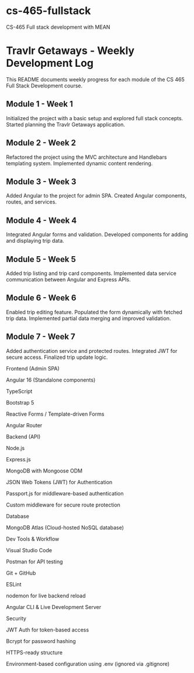 # cs-465-fullstack
CS-465 Full stack development with MEAN


# Travlr Getaways - Weekly Development Log

This README documents weekly progress for each module of the CS 465 Full Stack Development course.

## Module 1 - Week 1
Initialized the project with a basic setup and explored full stack concepts. Started planning the Travlr Getaways application.

## Module 2 - Week 2
Refactored the project using the MVC architecture and Handlebars templating system. Implemented dynamic content rendering.

## Module 3 - Week 3
Added Angular to the project for admin SPA. Created Angular components, routes, and services.

## Module 4 - Week 4
Integrated Angular forms and validation. Developed components for adding and displaying trip data.

## Module 5 - Week 5
Added trip listing and trip card components. Implemented data service communication between Angular and Express APIs.

## Module 6 - Week 6
Enabled trip editing feature. Populated the form dynamically with fetched trip data. Implemented partial data merging and improved validation.

## Module 7 - Week 7
Added authentication service and protected routes. Integrated JWT for secure access. Finalized trip update logic.


Frontend (Admin SPA)

Angular 16 (Standalone components)

TypeScript

Bootstrap 5

Reactive Forms / Template-driven Forms

Angular Router

Backend (API)

Node.js

Express.js

MongoDB with Mongoose ODM

JSON Web Tokens (JWT) for Authentication

Passport.js for middleware-based authentication

Custom middleware for secure route protection

Database

MongoDB Atlas (Cloud-hosted NoSQL database)

Dev Tools & Workflow

Visual Studio Code

Postman for API testing

Git + GitHub

ESLint

nodemon for live backend reload

Angular CLI & Live Development Server

Security

JWT Auth for token-based access

Bcrypt for password hashing

HTTPS-ready structure

Environment-based configuration using .env (ignored via .gitignore)
